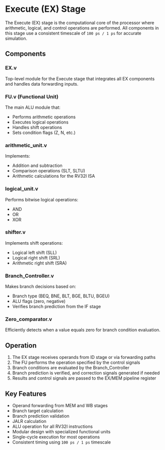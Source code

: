 # Execute (EX) Stage

The Execute (EX) stage is the computational core of the processor where arithmetic, logical, and control operations are performed. All components in this stage use a consistent timescale of `100 ps / 1 ps` for accurate simulation.

## Components

### EX.v

Top-level module for the Execute stage that integrates all EX components and handles data forwarding inputs.

### FU.v (Functional Unit)

The main ALU module that:
- Performs arithmetic operations
- Executes logical operations
- Handles shift operations
- Sets condition flags (Z, N, etc.)

### arithmetic_unit.v

Implements:
- Addition and subtraction
- Comparison operations (SLT, SLTU)
- Arithmetic calculations for the RV32I ISA

### logical_unit.v

Performs bitwise logical operations:
- AND
- OR
- XOR

### shifter.v

Implements shift operations:
- Logical left shift (SLL)
- Logical right shift (SRL)
- Arithmetic right shift (SRA)

### Branch_Controller.v

Makes branch decisions based on:
- Branch type (BEQ, BNE, BLT, BGE, BLTU, BGEU)
- ALU flags (zero, negative)
- Verifies branch prediction from the IF stage

### Zero_comparator.v

Efficiently detects when a value equals zero for branch condition evaluation.

## Operation

1. The EX stage receives operands from ID stage or via forwarding paths
2. The FU performs the operation specified by the control signals
3. Branch conditions are evaluated by the Branch_Controller
4. Branch prediction is verified, and correction signals generated if needed
5. Results and control signals are passed to the EX/MEM pipeline register

## Key Features

- Operand forwarding from MEM and WB stages
- Branch target calculation
- Branch prediction validation
- JALR calculation
- ALU operation for all RV32I instructions
- Modular design with specialized functional units
- Single-cycle execution for most operations
- Consistent timing using `100 ps / 1 ps` timescale
